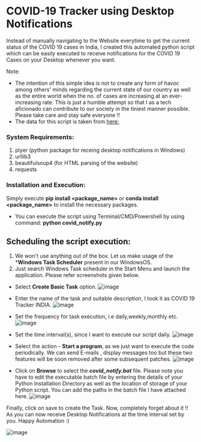 # COVID-19 Tracker using Desktop Notifications
Instead of manually navigating to the Website everytime to get the current status of the COVID 19 cases in India, I created this automated python script which can be easily executed to receive notifications for the COVID 19 Cases on your Desktop whenever you want.

Note: 
* The intention of this simple idea is not to create any form of havoc among others' minds regarding the current state of our country as well as the entire world when the no. of cases are increasing at an ever-increasing rate. This is just a humble attempt so that I as a tech aficionado can contribute to our society in the tiniest manner possible. Please take care and stay safe everyone !!
* The data for this script is taken from [here:](https://www.mohfw.gov.in/) 

### System Requirements:
1. plyer (python package for receing desktop notifications in Windows)
2. urllib3 
3. beautifulsoup4 (for HTML parsing of the website)
4. requests

### Installation and Execution:
Simply execute **pip install <package_name>** or **conda install <package_name>** to install the necessary packages.
* You can execute the script using Terminal/CMD/Powershell by using command: **python covid_notify.py**

## Scheduling the script execution:
1. We won't use anything out of the box. Let us make usage of the ***Windows Task Scheduler** present in our WindowsOS. 
2. Just search Windows Task scheduler in the Start Menu and launch the application. Please refer screenshots given below. 

* Select **Create Basic Task** option.
![image](https://user-images.githubusercontent.com/29462447/78518901-5541a800-77df-11ea-88a7-b88aee91761a.png)

* Enter the name of the task and suitable description, I took it as COVID 19 Tracker INDIA.
![image](https://user-images.githubusercontent.com/29462447/78519033-ab165000-77df-11ea-901a-8adf5d465f95.png)

* Set the frequency for task execution, i.e daily,weekly,monthly etc.
![image](https://user-images.githubusercontent.com/29462447/78519053-b8333f00-77df-11ea-9265-ad468db55bf4.png)

* Set the time interval(s), since I want to execute our script daily.
![image](https://user-images.githubusercontent.com/29462447/78519076-ca14e200-77df-11ea-946b-739697b3d2d0.png)

* Select the action - **Start a program**, as we just want to execute the code periodically. We can send E-mails , display messages too but these two features will be soon removed after some subsequent patches.
![image](https://user-images.githubusercontent.com/29462447/78519100-def17580-77df-11ea-874e-53bb288a673f.png)

* Click on **Browse** to select the ***covid_notify.bat*** file. Please note you have to edit the executable batch file by entering the details of your Python Installation Directory as well as the location of storage of your Python script. You can add the paths in the batch file I have attached here.
![image](https://user-images.githubusercontent.com/29462447/78519161-119b6e00-77e0-11ea-9b42-dfd1715a82fa.png)

Finally, click on save to create the Task. Now, completely forget about it !! As you can now receive Desktop Notifications at the time interval set by you. Happy Automation :)

![image](https://user-images.githubusercontent.com/29462447/78519896-4dcfce00-77e2-11ea-873d-749b88b00922.png)
